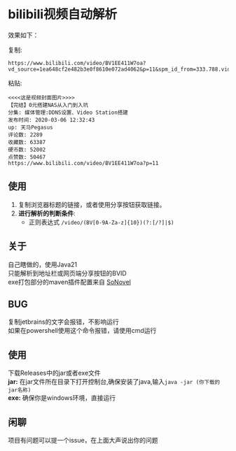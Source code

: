 # bilibili视频自动解析  
效果如下：

复制:  
```
https://www.bilibili.com/video/BV1EE411W7oa?vd_source=1ea648cf2e482b3e0f8610e072ad4062&p=11&spm_id_from=333.788.videopod.episodes
```

粘贴:
```
<<<<这是视频封面图片>>>>
【完结】0元搭建NAS从入门到入坑
分集: 媒体管理:DDNS设置、Video Station搭建
发布时间: 2020-03-06 12:32:43
up: 天马Pegasus
评论数: 2289
收藏数: 63387
硬币数: 52002
点赞数: 50467
https://www.bilibili.com/video/BV1EE411W7oa?p=11 
```

## 使用  
1. 复制浏览器标题的链接，或者使用分享按钮获取链接。  
2. **进行解析的判断条件**:
    - 正则表达式 `/video/(BV[0-9A-Za-z]{10})(?:[/?]|$)`


## 关于
自己瞎做的，使用Java21  
只能解析到地址栏或网页端分享按钮的BVID  
exe打包部分的maven插件配置来自 [SoNovel](https://github.com/freeok/so-novel)

## BUG
复制jetbrains的文字会报错，不影响运行  
如果在powershell使用这个命令报错，请使用cmd运行  

## 使用
下载Releases中的jar或者exe文件  
**jar:**  在jar文件所在目录下打开控制台,确保安装了java,输入`java -jar (你下载的jar名称)`  
**exe:**  确保你是windows环境，直接运行

## 闲聊
项目有问题可以提一个issue，在上面大声说出你的问题  
